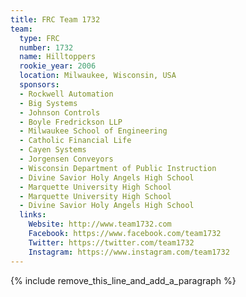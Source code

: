 ```yaml
---
title: FRC Team 1732
team:
  type: FRC
  number: 1732
  name: Hilltoppers
  rookie_year: 2006
  location: Milwaukee, Wisconsin, USA
  sponsors:
  - Rockwell Automation
  - Big Systems
  - Johnson Controls
  - Boyle Fredrickson LLP
  - Milwaukee School of Engineering
  - Catholic Financial Life
  - Cayen Systems
  - Jorgensen Conveyors
  - Wisconsin Department of Public Instruction
  - Divine Savior Holy Angels High School
  - Marquette University High School
  - Marquette University High School
  - Divine Savior Holy Angels High School
  links:
    Website: http://www.team1732.com
    Facebook: https://www.facebook.com/team1732
    Twitter: https://twitter.com/team1732
    Instagram: https://www.instagram.com/team1732
---
```


{% include remove_this_line_and_add_a_paragraph %}